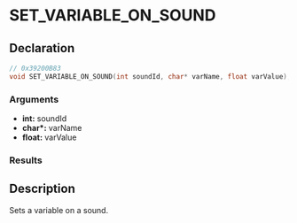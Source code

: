 # SET_VARIABLE_ON_SOUND

## Declaration
```cpp
// 0x39200B83
void SET_VARIABLE_ON_SOUND(int soundId, char* varName, float varValue);
```

### Arguments
- **int:** soundId
- **char\*:** varName
- **float:** varValue

### Results

## Description
Sets a variable on a sound.